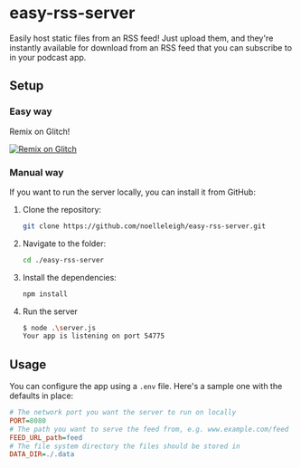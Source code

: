 # easy-rss-server

Easily host static files from an RSS feed! Just upload them, and they're instantly available for download from an RSS feed that you can subscribe to in your podcast app.

## Setup

### Easy way

Remix on Glitch!

[![Remix on Glitch](https://cdn.glitch.com/2703baf2-b643-4da7-ab91-7ee2a2d00b5b%2Fremix-button.svg)](https://glitch.com/edit/#!/remix/easy-rss-server)

### Manual way

If you want to run the server locally, you can install it from GitHub:

1. Clone the repository:

    ```bash
    git clone https://github.com/noelleleigh/easy-rss-server.git
    ```

2. Navigate to the folder:

    ```bash
    cd ./easy-rss-server
    ```

3. Install the dependencies:

    ```bash
    npm install
    ```

4. Run the server

    ```bash
    $ node .\server.js
    Your app is listening on port 54775
    ```

## Usage

You can configure the app using a `.env` file. Here's a sample one with the defaults in place:

```ini
# The network port you want the server to run on locally
PORT=8080
# The path you want to serve the feed from, e.g. www.example.com/feed
FEED_URL_path=feed
# The file system directory the files should be stored in
DATA_DIR=./.data
```
